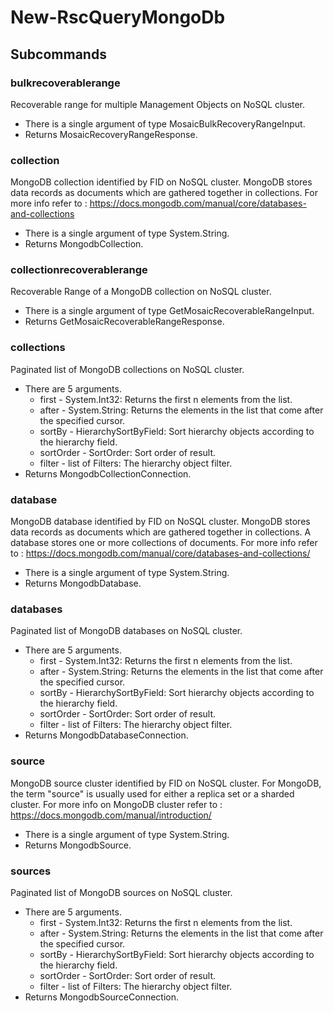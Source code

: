 # New-RscQueryMongoDb
## Subcommands
### bulkrecoverablerange
Recoverable range for multiple Management Objects on NoSQL cluster.

- There is a single argument of type MosaicBulkRecoveryRangeInput.
- Returns MosaicRecoveryRangeResponse.
### collection
MongoDB collection identified by FID on NoSQL cluster. 
MongoDB stores data records as documents which are gathered together in collections. 
For more info refer to : https://docs.mongodb.com/manual/core/databases-and-collections

- There is a single argument of type System.String.
- Returns MongodbCollection.
### collectionrecoverablerange
Recoverable Range of a MongoDB collection on NoSQL cluster.

- There is a single argument of type GetMosaicRecoverableRangeInput.
- Returns GetMosaicRecoverableRangeResponse.
### collections
Paginated list of MongoDB collections on NoSQL cluster.

- There are 5 arguments.
    - first - System.Int32: Returns the first n elements from the list.
    - after - System.String: Returns the elements in the list that come after the specified cursor.
    - sortBy - HierarchySortByField: Sort hierarchy objects according to the hierarchy field.
    - sortOrder - SortOrder: Sort order of result.
    - filter - list of Filters: The hierarchy object filter.
- Returns MongodbCollectionConnection.
### database
MongoDB database identified by FID on NoSQL cluster. 
MongoDB stores data records as documents which are gathered together in collections. 
A database stores one or more collections of documents. 
For more info refer to : https://docs.mongodb.com/manual/core/databases-and-collections/

- There is a single argument of type System.String.
- Returns MongodbDatabase.
### databases
Paginated list of MongoDB databases on NoSQL cluster.

- There are 5 arguments.
    - first - System.Int32: Returns the first n elements from the list.
    - after - System.String: Returns the elements in the list that come after the specified cursor.
    - sortBy - HierarchySortByField: Sort hierarchy objects according to the hierarchy field.
    - sortOrder - SortOrder: Sort order of result.
    - filter - list of Filters: The hierarchy object filter.
- Returns MongodbDatabaseConnection.
### source
MongoDB source cluster identified by FID on NoSQL cluster. 
For MongoDB, the term "source" is usually used for either a replica set or a sharded cluster. 
For more info on MongoDB cluster refer to : https://docs.mongodb.com/manual/introduction/

- There is a single argument of type System.String.
- Returns MongodbSource.
### sources
Paginated list of MongoDB sources on NoSQL cluster.

- There are 5 arguments.
    - first - System.Int32: Returns the first n elements from the list.
    - after - System.String: Returns the elements in the list that come after the specified cursor.
    - sortBy - HierarchySortByField: Sort hierarchy objects according to the hierarchy field.
    - sortOrder - SortOrder: Sort order of result.
    - filter - list of Filters: The hierarchy object filter.
- Returns MongodbSourceConnection.
